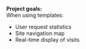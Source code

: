**Project goals:** \
When using templates:
- User request statistics
- Site navigation map
- Real-time display of visits